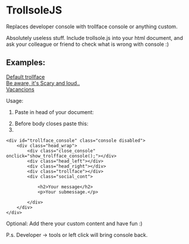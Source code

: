 TrollsoleJS
===========

Replaces developer console with trollface console or anything custom.

Absolutely useless stuff. Include trollsole.js into your html document, and ask your colleague or friend to check what is wrong with console :)

<h2>Examples:</h2>
<a href="http://trollsole.artrayd.com/" target="_blank">Default trollface</a><br>
<a href="http://trollsole.artrayd.com/fear.html" target="_blank">Be aware, it's Scary and loud..</a><br>
<a href="http://trollsole.artrayd.com/vacancion.html" target="_blank">Vacancions</a><br>

Usage:

1. Paste in head of your document:
  <script type="text/javascript" src="trollsole/trollsole.js"></script>
2. Before body closes paste this:
3. 

	<div id="trollface_console" class="console disabled">
		<div class="head_wrap">
			<div class="close_console" onclick="show_trolfface_console();"></div>
			<div class="head_left"></div>
			<div class="head_right"></div>
			<div class="trollface"></div>
			<div class="social_cont">

				<h2>Your message</h2>
				<p>Your submessage.</p>
					
			</div>
		</div>
	</div>


Optional:
Add there your custom content and have fun :)

P.s.
Developer -> tools or left click will bring console back.
